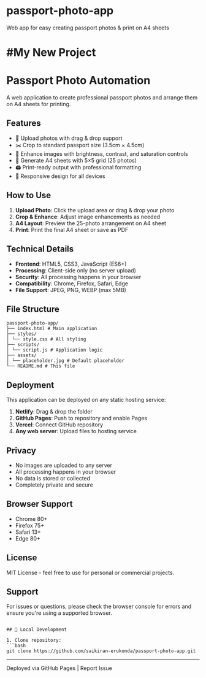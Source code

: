 # **passport-photo-app**
Web app for easy creating passport photos &amp; print on A4 sheets
# #My New Project
# Passport Photo Automation

A web application to create professional passport photos and arrange them on A4 sheets for printing.

## Features

- 📸 Upload photos with drag & drop support
- ✂️ Crop to standard passport size (3.5cm × 4.5cm)
- 🎨 Enhance images with brightness, contrast, and saturation controls
- 📄 Generate A4 sheets with 5×5 grid (25 photos)
- 🖨️ Print-ready output with professional formatting
- 📱 Responsive design for all devices

## How to Use

1. **Upload Photo**: Click the upload area or drag & drop your photo
2. **Crop & Enhance**: Adjust image enhancements as needed
3. **A4 Layout**: Preview the 25-photo arrangement on A4 sheet
4. **Print**: Print the final A4 sheet or save as PDF

## Technical Details

- **Frontend**: HTML5, CSS3, JavaScript (ES6+)
- **Processing**: Client-side only (no server upload)
- **Security**: All processing happens in your browser
- **Compatibility**: Chrome, Firefox, Safari, Edge
- **File Support**: JPEG, PNG, WEBP (max 5MB)

## File Structure
```
passport-photo-app/
├── index.html # Main application
├── styles/
│ └── style.css # All styling
├── scripts/
│ └── script.js # Application logic
├── assets/
│ └── placeholder.jpg # Default placeholder
└── README.md # This file
```


## Deployment

This application can be deployed on any static hosting service:

1. **Netlify**: Drag & drop the folder
2. **GitHub Pages**: Push to repository and enable Pages
3. **Vercel**: Connect GitHub repository
4. **Any web server**: Upload files to hosting service

## Privacy

- No images are uploaded to any server
- All processing happens in your browser
- No data is stored or collected
- Completely private and secure

## Browser Support

- Chrome 80+
- Firefox 75+
- Safari 13+
- Edge 80+

## License

MIT License - feel free to use for personal or commercial projects.

## Support

For issues or questions, please check the browser console for errors and ensure you're using a supported browser.
```

## 🔧 Local Development

1. Clone repository:
```bash
git clone https://github.com/saikiran-erukonda/passport-photo-app.git
```
-------------------------------------------------
Deployed via GitHub Pages | Report Issue
